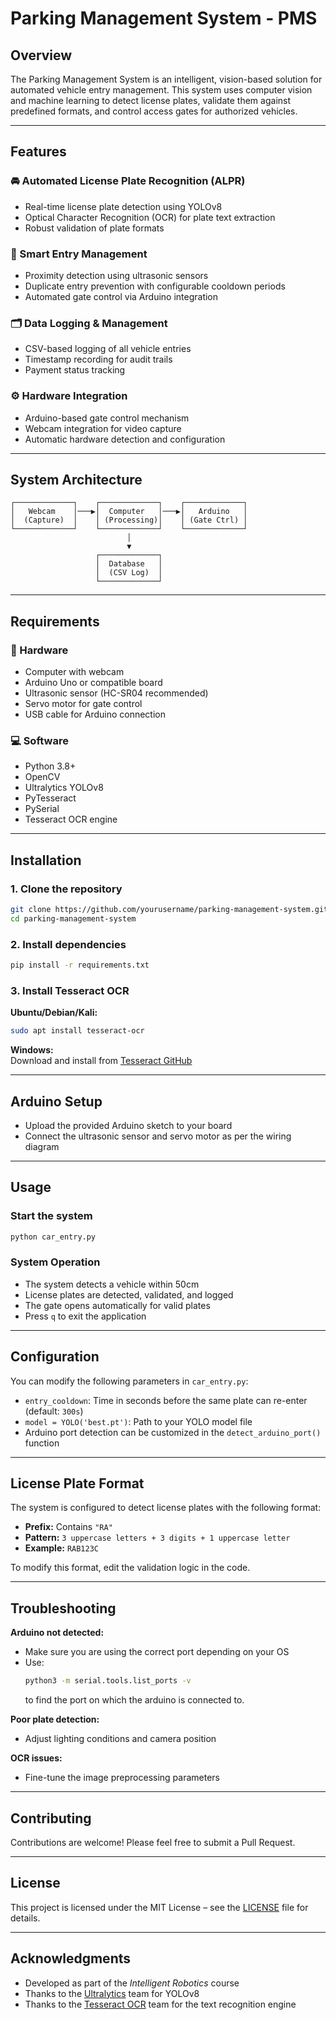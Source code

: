 # Parking Management System - PMS

## Overview
The Parking Management System is an intelligent, vision-based solution for automated vehicle entry management. This system uses computer vision and machine learning to detect license plates, validate them against predefined formats, and control access gates for authorized vehicles.

---

## Features

### 🚘 Automated License Plate Recognition (ALPR)
- Real-time license plate detection using YOLOv8  
- Optical Character Recognition (OCR) for plate text extraction  
- Robust validation of plate formats  

### 🧠 Smart Entry Management
- Proximity detection using ultrasonic sensors  
- Duplicate entry prevention with configurable cooldown periods  
- Automated gate control via Arduino integration  

### 🗂️ Data Logging & Management
- CSV-based logging of all vehicle entries  
- Timestamp recording for audit trails  
- Payment status tracking  

### ⚙️ Hardware Integration
- Arduino-based gate control mechanism  
- Webcam integration for video capture  
- Automatic hardware detection and configuration  

---

## System Architecture

```
┌─────────────┐    ┌─────────────┐    ┌─────────────┐
│   Webcam    │───▶│  Computer   │───▶│   Arduino   │
│  (Capture)  │    │ (Processing)│    │ (Gate Ctrl) │
└─────────────┘    └─────────────┘    └─────────────┘
                          │
                          ▼
                   ┌─────────────┐
                   │  Database   │
                   │  (CSV Log)  │
                   └─────────────┘
```

---

## Requirements

### 🔧 Hardware
- Computer with webcam  
- Arduino Uno or compatible board  
- Ultrasonic sensor (HC-SR04 recommended)  
- Servo motor for gate control  
- USB cable for Arduino connection  

### 💻 Software
- Python 3.8+  
- OpenCV  
- Ultralytics YOLOv8  
- PyTesseract  
- PySerial  
- Tesseract OCR engine  

---

## Installation

### 1. Clone the repository
```bash
git clone https://github.com/yourusername/parking-management-system.git
cd parking-management-system
```

### 2. Install dependencies
```bash
pip install -r requirements.txt
```

### 3. Install Tesseract OCR

**Ubuntu/Debian/Kali:**
```bash
sudo apt install tesseract-ocr
```

**Windows:**  
Download and install from [Tesseract GitHub](https://github.com/tesseract-ocr/tesseract)

---

## Arduino Setup
- Upload the provided Arduino sketch to your board  
- Connect the ultrasonic sensor and servo motor as per the wiring diagram  

---

## Usage

### Start the system
```bash
python car_entry.py
```

### System Operation
- The system detects a vehicle within 50cm  
- License plates are detected, validated, and logged  
- The gate opens automatically for valid plates  
- Press `q` to exit the application  

---

## Configuration

You can modify the following parameters in `car_entry.py`:

- `entry_cooldown`: Time in seconds before the same plate can re-enter (default: `300s`)  
- `model = YOLO('best.pt')`: Path to your YOLO model file  
- Arduino port detection can be customized in the `detect_arduino_port()` function  

---

## License Plate Format

The system is configured to detect license plates with the following format:

- **Prefix:** Contains `"RA"`  
- **Pattern:** `3 uppercase letters + 3 digits + 1 uppercase letter`  
- **Example:** `RAB123C`  

To modify this format, edit the validation logic in the code.

---

## Troubleshooting

**Arduino not detected:**
- Make sure you are using the correct port depending on your OS
- Use: 
  ```bash
  python3 -m serial.tools.list_ports -v
  ```
  to find the port on which the arduino is connected to. 

**Poor plate detection:**  
- Adjust lighting conditions and camera position  

**OCR issues:**  
- Fine-tune the image preprocessing parameters  

---

## Contributing
Contributions are welcome! Please feel free to submit a Pull Request.

---

## License
This project is licensed under the MIT License – see the [LICENSE](LICENSE) file for details.

---

## Acknowledgments
- Developed as part of the *Intelligent Robotics* course  
- Thanks to the [Ultralytics](https://github.com/ultralytics) team for YOLOv8  
- Thanks to the [Tesseract OCR](https://github.com/tesseract-ocr) team for the text recognition engine  
